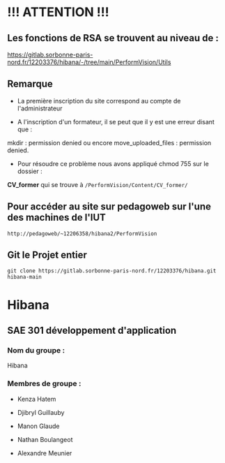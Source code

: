 # !!! ATTENTION !!!

## Les fonctions de RSA se trouvent au niveau de :

https://gitlab.sorbonne-paris-nord.fr/12203376/hibana/-/tree/main/PerformVision/Utils

## Remarque 

- La première inscription du site correspond au compte de l'administrateur

- A l'inscription d'un formateur, il se peut que il y est une erreur disant que : 

mkdir : permission denied ou encore move_uploaded_files : permission denied.

- Pour résoudre ce problème nous avons appliqué chmod 755 sur le dossier : 

**CV_former** qui se trouve à `/PerformVision/Content/CV_former/`

## Pour accéder au site sur pedagoweb sur l'une des machines de l'IUT 
```
http://pedagoweb/~12206358/hibana2/PerformVision
```


## Git le Projet entier
```
git clone https://gitlab.sorbonne-paris-nord.fr/12203376/hibana.git hibana-main
```
# Hibana
## SAE 301 développement d'application 
### Nom du groupe : 
Hibana
### Membres de groupe : 
- Kenza Hatem

- Djibryl Guillauby

- Manon Glaude 

- Nathan Boulangeot 

- Alexandre Meunier

